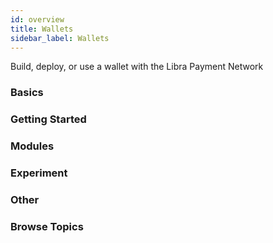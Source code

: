 ```yaml
---
id: overview
title: Wallets
sidebar_label: Wallets
---
```


Build, deploy, or use a wallet with the Libra Payment Network

<CLI />

### Basics

<CardsWrapper>
  <SimpleCard
    icon="img/docs/wallet.svg"
    iconDark="img/docs/wallet-dark.svg"
    title="Introduction to wallets"
    to=""
    bolded
    smallerImage
  />
  <SimpleCard
    icon="img/docs/blueprint.svg"
    iconDark="img/docs/blueprint-dark.svg"
    title="Wallet Architecture"
    to=""
    bolded
    smallerImage
  />
  <SimpleCard
    icon="img/docs/coins.svg"
    iconDark="img/docs/coins-dark.svg"
    title="Liquidity"
    to=""
    bolded
    smallerImage
  />
  <SimpleCard
    icon="img/docs/flow.svg"
    iconDark="img/docs/flow-dark.svg"
    title="Transaction Workflows"
    to=""
    bolded
    smallerImage
  />
</CardsWrapper>

### Getting Started

<CardsWrapper>
  <SimpleCard
    icon="img/docs/reference-wallet.svg"
    iconDark="img/docs/reference-wallet-dark.svg"
    title="Reference Wallet Setup"
    to=""
    bolded
    smallerImage
  />
  <SimpleCard
    icon="img/docs/login.svg"
    iconDark="img/docs/login-dark.svg"
    title="Login & Authentication"
    to=""
    bolded
    smallerImage
  />
  <SimpleCard
    icon="img/docs/dashboard.svg"
    iconDark="img/docs/dashboard-dark.svg"
    title="Wallet Administration Dashboard"
    to=""
    bolded
    smallerImage
  />
</CardsWrapper>

### Modules

<CardsWrapper>
  <SimpleCard
    icon="img/docs/fist.svg"
    iconDark="img/docs/fist-dark.svg"
    title="Custody"
    to=""
    bolded
    smallerImage
  />
  <SimpleCard
    icon="img/docs/wallet-storage.svg"
    iconDark="img/docs/wallet-storage-dark.svg"
    title="Storage"
    to=""
    bolded
    smallerImage
  />
  <SimpleCard
    icon="img/docs/coins.svg"
    iconDark="img/docs/coins-dark.svg"
    title="Liquidity"
    to=""
    bolded
    smallerImage
  />
  <SimpleCard
    icon="img/docs/dice.svg"
    iconDark="img/docs/dice-dark.svg"
    title="Risk"
    to=""
    bolded
    smallerImage
  />
  <SimpleCard
    icon="img/docs/building.svg"
    iconDark="img/docs/building-dark.svg"
    title="Compliance"
    to=""
    bolded
    smallerImage
  />
  <SimpleCard
    icon="img/docs/crossed-tools.svg"
    iconDark="img/docs/crossed-tools-dark.svg"
    title="Admin"
    to=""
    bolded
    smallerImage
  />
</CardsWrapper>

### Experiment

<CardsWrapper>
  <SimpleCard
    icon="img/docs/beaker.svg"
    iconDark="img/docs/beaker-dark.svg"
    title="Public Demo Wallet"
    to=""
    bolded
    smallerImage
  />
  <SimpleCard
    icon="img/docs/local-web-wallet.svg"
    iconDark="img/docs/local-web-wallet-dark.svg"
    title="Local Web Wallet"
    to=""
    bolded
    smallerImage
  />
  <SimpleCard
    icon="img/docs/local-mobile-wallet.svg"
    iconDark="img/docs/local-mobile-wallet-dark.svg"
    title="Local Mobile Wallet"
    to=""
    bolded
    smallerImage
  />
</CardsWrapper>

### Other

<CardsWrapper>
  <SimpleCard
    icon="img/docs/pubsub.svg"
    iconDark="img/docs/pubsub-dark.svg"
    title="PubSub"
    to=""
    bolded
    smallerImage
  />
  <SimpleCard
    icon="img/docs/service-apis.svg"
    iconDark="img/docs/service-apis-dark.svg"
    title="Service APIs"
    to=""
    bolded
    smallerImage
  />
  <SimpleCard
    icon="img/docs/localization.svg"
    iconDark="img/docs/localization-dark.svg"
    title="Localization"
    to=""
    bolded
    smallerImage
  />
</CardsWrapper>

### Browse Topics

<CardsWrapper>
  <OverlayCard
    description="Protocol Overview, Transaction Types, Nodes, Accounts"
    icon="img/core-contributors.svg"
    iconDark="img/core-contributors-dark.svg"
    title="Libra Core"
    to="/docs/core/overview"
  />
  <OverlayCard
    description="Requirements, Configuration, Running a Local Network"
    icon="img/node-operators.svg"
    iconDark="img/node-operators-dark.svg"
    title="Nodes"
    to="/docs/node/overview"
  />
  <OverlayCard
    description="Develop a wallet for the Libra Payment Network"
    icon="img/wallet-app.svg"
    iconDark="img/wallet-app-dark.svg"
    title="Wallets"
    to="/docs/wallet-app/overview"
  />
  <OverlayCard
    description="Integration, Libra Reference Merchant"
    icon="img/docs/merchant-solutions.svg"
    iconDark="img/docs/merchant-solutions-dark.svg"
    title="Merchants"
    to="/docs/merchant/overview"
  />
  <OverlayCard
    description="Key Components,  Writing Modules,  Testing & Debugging"
    icon="img/move.svg"
    iconDark="img/move-dark.svg"
    title="Move"
    to="/docs/move/overview"
  />
</CardsWrapper>
